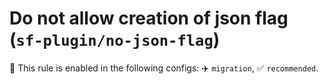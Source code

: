# Do not allow creation of json flag (`sf-plugin/no-json-flag`)

💼 This rule is enabled in the following configs: ✈️ `migration`, ✅ `recommended`.

<!-- end auto-generated rule header -->
